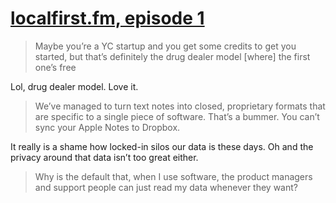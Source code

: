 # [localfirst.fm, episode 1](https://www.localfirst.fm/1)

> Maybe you’re a YC startup and you get some credits to get you started, but that’s definitely the drug dealer model [where] the first one’s free

Lol, drug dealer model. Love it.

> We’ve managed to turn text notes into closed, proprietary formats that are specific to a single piece of software. That’s a bummer. You can’t sync your Apple Notes to Dropbox. 

It really is a shame how locked-in silos our data is these days. Oh and the privacy around that data isn’t too great either.

> Why is the default that, when I use software, the product managers and support people can just read my data whenever they want?